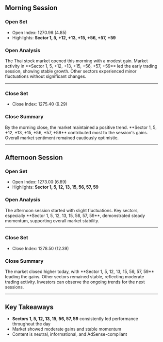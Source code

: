 ## Morning Session

### Open Set
* Open Index: 1270.96 (4.85)
* Highlights: **Sector 1, 5, +12, +13, +15, +56, +57, +59**

### Open Analysis
<p>The Thai stock market opened this morning with a modest gain. Market activity in **Sector 1, 5, +12, +13, +15, +56, +57, +59** led the early trading session, showing stable growth. Other sectors experienced minor fluctuations without significant changes.</p>

<hr>

### Close Set
* Close Index: 1275.40 (9.29)

### Close Summary
<p>By the morning close, the market maintained a positive trend. **Sector 1, 5, +12, +13, +15, +56, +57, +59** contributed most to the session's gains. Overall market sentiment remained cautiously optimistic.</p>

<hr>

## Afternoon Session

### Open Set
* Open Index: 1273.00 (6.89)
* Highlights: **Sector 1, 5, 12, 13, 15, 56, 57, 59**

### Open Analysis
<p>The afternoon session started with slight fluctuations. Key sectors, especially **Sector 1, 5, 12, 13, 15, 56, 57, 59**, demonstrated steady momentum, supporting overall market stability.</p>

<hr>

### Close Set
* Close Index: 1278.50 (12.39)

### Close Summary
<p>The market closed higher today, with **Sector 1, 5, 12, 13, 15, 56, 57, 59** leading the gains. Other sectors remained stable, reflecting moderate trading activity. Investors can observe the ongoing trends for the next sessions.</p>

<hr>

## Key Takeaways

- **Sectors 1, 5, 12, 13, 15, 56, 57, 59** consistently led performance throughout the day
- Market showed moderate gains and stable momentum
- Content is neutral, informational, and AdSense-compliant
